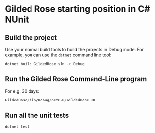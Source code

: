 # Gilded Rose starting position in C# NUnit

## Build the project

Use your normal build tools to build the projects in Debug mode.
For example, you can use the `dotnet` command line tool:

``` cmd
dotnet build GildedRose.sln -c Debug
```

## Run the Gilded Rose Command-Line program

For e.g. 30 days:

``` cmd
GildedRose/bin/Debug/net8.0/GildedRose 30
```

## Run all the unit tests

``` cmd
dotnet test
```
